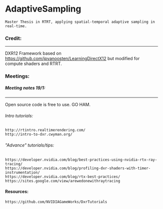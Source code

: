 # AdaptiveSampling
    Master Thesis in RTRT, applying spatial-temporal adaptive sampling in real-time. 
    
### Credit:
---

DXR12 Framework based on https://github.com/jpvanoosten/LearningDirectX12 but modified for compute
shaders and RTRT. 

    
### Meetings:
##### Meeting notes 19/1:
---
Open source code is free to use. GO HAM.

###### Intro tutorials:
    http://rtintro.realtimerendering.com/
    http://intro-to-dxr.cwyman.org/

###### "Advance" tutorials/tips:
    https://developer.nvidia.com/blog/best-practices-using-nvidia-rtx-ray-tracing/
    https://developer.nvidia.com/blog/profiling-dxr-shaders-with-timer-instrumentation/
    https://developer.nvidia.com/blog/rtx-best-practices/
    https://sites.google.com/view/arewedonewithraytracing

#### Resources:
    https://github.com/NVIDIAGameWorks/DxrTutorials
    
    



